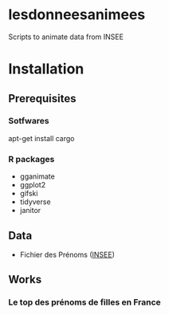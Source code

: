 # lesdonneesanimees
Scripts to animate data from INSEE


# Installation

## Prerequisites

### Sotfwares

apt-get install cargo

### R packages

* gganimate
* ggplot2
* gifski
* tidyverse
* janitor


## Data

* Fichier des Prénoms ([INSEE](https://www.insee.fr/fr/statistiques/2540004#consulter))

## Works

### Le top des prénoms de filles en France

